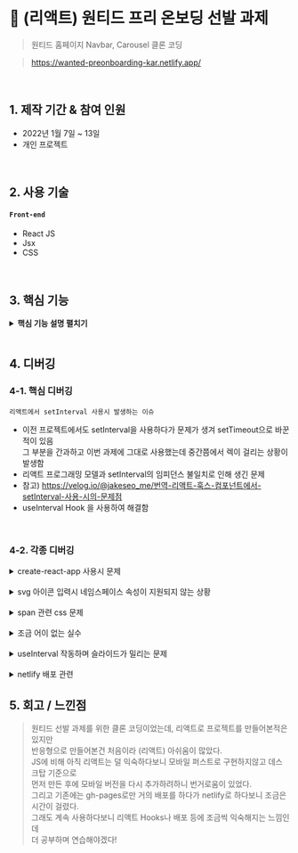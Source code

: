 # :pushpin: (리액트) 원티드 프리 온보딩 선발 과제
> 원티드 홈페이지 Navbar, Carousel 클론 코딩

>https://wanted-preonboarding-kar.netlify.app/

</br>

## 1. 제작 기간 & 참여 인원
- 2022년 1월 7일 ~ 13일
- 개인 프로젝트

</br>

## 2. 사용 기술
#### `Front-end`
  - React JS
  - Jsx
  - CSS

</br>

## 3. 핵심 기능

<details>
<summary><b>핵심 기능 설명 펼치기</b></summary>
<div markdown="1">

### 클론 코딩
- 원티드 홈페이지의 상단 부분을 클론 코딩했습니다
- 모바일 / 데스크탑 반응형으로 구현했습니다
  
### Global Nav Bar
- 상단 메뉴 부분을 마크업했고, 기존 홈페이지의 svg 등 소스를 그대로 가져왔습니다
- 과제 조건 상 마크업만 구현했습니다
  
### Carousel
- 총 11장의 배너가 5초에 한번 이동하고, 클릭하거나 마우스로 스와이프 가능하도록 구현했습니다
- 모바일에서는 스와이프 기능이 잘 구현되지 않았습니다

</div>
</details>

</br>

## 4. 디버깅
### 4-1. 핵심 디버깅

```리액트에서 setInterval 사용시 발생하는 이슈```

* 이전 프로젝트에서도 setInterval을 사용하다가 문제가 생겨 setTimeout으로 바꾼적이 있음   
그 부분을 간과하고 이번 과제에 그대로 사용했는데 중간쯤에서 렉이 걸리는 상황이 발생함
* 리액트 프로그래밍 모델과 setInterval의 임피던스 불일치로 인해 생긴 문제
* 참고) https://velog.io/@jakeseo_me/번역-리액트-훅스-컴포넌트에서-setInterval-사용-시의-문제점
* useInterval Hook 을 사용하여 해결함

</br>


### 4-2. 각종 디버깅
<details>
<summary>create-react-app 사용시 문제</summary>
<div markdown="1">

```
You are running `create-react-app` 4.0.3, which is behind the latest release 

(5.0.0).

We no longer support global installation of Create React App.
```

* 버전으로 인한 문제 생김. 재설치한뒤 npx 빼고 사용하니 되었음

</details>

</br>

<details>
<summary>svg 아이콘 입력시 네임스페이스 속성이 지원되지 않는 상황</summary>
<div markdown="1">

* xmlns:xlink -> xmlnsXlink 처럼 JSX와 호환되도록 구문 변환 적용하니 해결

</details>
  
</br>

<details>
<summary>span 관련 css 문제</summary>
<div markdown="1">

* span으로 묶여있는 New(N) 버튼 w와 h가 안 먹어서 고민   
* span은 inline 이라서 안 먹혔던 것. inline-block으로 바꾸니 해결   

</details>
  
</br>

<details>
<summary>조금 어이 없는 실수</summary>
<div markdown="1">

* 캐러셀 슬라이드가 하나씩 나와야하는데 한꺼번에 나온 뒤 5초 후   
동시에 사라지는 현상이 발생.. css 계속 고쳐봤으나 해결이 안되어서   
첫줄부터 반복해서 확인함   

* 알고보니 carousel-conten'n't 로 클래스 네임 주고.. css엔 content로..   
스펠링 실수로 css가 전혀 안 먹혀서 발생한 문제.. 고치니 바로 작동함   
  
</details>

</br>

<details>
<summary>useInterval 작동하며 슬라이드가 밀리는 문제</summary>
<div markdown="1">

* slide에 margin을 줬을 때, 슬라이드가 넘어가면서 점점 한쪽으로 치우치는 문제   
슬라이드가 교체되면서 margin이 점점 늘어나서 생긴 문제인듯 보임   
slide가 아닌 carousel-content에 margin을 줘서 해결

</details>
  
</br>

<details>
<summary>netlify 배포 관련</summary>
<div markdown="1">

* gh-pages로 먼저 배포해보고, 이후 netlify로 배포하고자 했을 때 build.command   
부분 에러가 계속 발생   

```
npm install netlify-cli -g   
netlify deploy
```
로 해결
  
* 이 후 배포는 되었다고 떴지만 화면에 아무 것도 안 뜨는 문제   
homepage 링크가 github으로 되어있어서 netlify url로 다시 설정 후 배포

</details>


## 5. 회고 / 느낀점
> 원티드 선발 과제를 위한 클론 코딩이었는데, 리액트로 프로젝트를 만들어본적은 있지만   
  반응형으로 만들어본건 처음이라 (리액트) 아쉬움이 많았다.   
  JS에 비해 아직 리액트는 덜 익숙하다보니 모바일 퍼스트로 구현하지않고 데스크탑 기준으로   
  먼저 만든 후에 모바일 버전을 다시 추가하려하니 번거로움이 있었다.   
  그리고 기존에는 gh-pages로만 거의 배포를 하다가 netlify로 하다보니 조금은 시간이 걸렸다.   
  그래도 계속 사용하다보니 리액트 Hooks나 배포 등에 조금씩 익숙해지는 느낌인데   
  더 공부하며 연습해야겠다!




